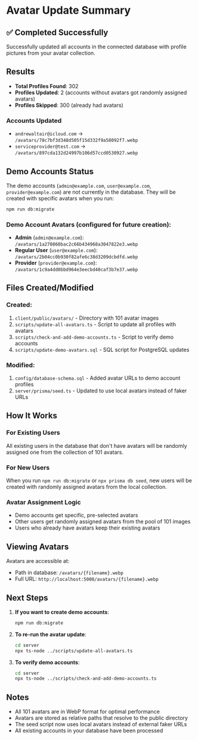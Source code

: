 # Avatar Update Summary

## ✅ Completed Successfully

Successfully updated all accounts in the connected database with profile pictures from your avatar collection.

## Results

- **Total Profiles Found**: 302
- **Profiles Updated**: 2 (accounts without avatars got randomly assigned avatars)
- **Profiles Skipped**: 300 (already had avatars)

### Accounts Updated
- `andrewaltair@icloud.com` → `/avatars/78c7bf3d348d505f15d332f9a58092f7.webp`
- `serviceprovider@test.com` → `/avatars/897cda132d24997b106d57ccd0530927.webp`

## Demo Accounts Status

The demo accounts (`admin@example.com`, `user@example.com`, `provider@example.com`) are not currently in the database. They will be created with specific avatars when you run:

```bash
npm run db:migrate
```

### Demo Account Avatars (configured for future creation):
- **Admin** (`admin@example.com`): `/avatars/1a270860bac2c66b434968a3047822e3.webp`
- **Regular User** (`user@example.com`): `/avatars/2b04cc0b930f82afe6c38d3209dcbdfd.webp`
- **Provider** (`provider@example.com`): `/avatars/1c9a4dd0bbd964e3eecbd40caf3b7e37.webp`

## Files Created/Modified

### Created:
1. `client/public/avatars/` - Directory with 101 avatar images
2. `scripts/update-all-avatars.ts` - Script to update all profiles with avatars
3. `scripts/check-and-add-demo-accounts.ts` - Script to verify demo accounts
4. `scripts/update-demo-avatars.sql` - SQL script for PostgreSQL updates

### Modified:
1. `config/database-schema.sql` - Added avatar URLs to demo account profiles
2. `server/prisma/seed.ts` - Updated to use local avatars instead of faker URLs

## How It Works

### For Existing Users
All existing users in the database that don't have avatars will be randomly assigned one from the collection of 101 avatars.

### For New Users
When you run `npm run db:migrate` or `npx prisma db seed`, new users will be created with randomly assigned avatars from the local collection.

### Avatar Assignment Logic
- Demo accounts get specific, pre-selected avatars
- Other users get randomly assigned avatars from the pool of 101 images
- Users who already have avatars keep their existing avatars

## Viewing Avatars

Avatars are accessible at:
- Path in database: `/avatars/{filename}.webp`
- Full URL: `http://localhost:5000/avatars/{filename}.webp`

## Next Steps

1. **If you want to create demo accounts**:
   ```bash
   npm run db:migrate
   ```

2. **To re-run the avatar update**:
   ```bash
   cd server
   npx ts-node ../scripts/update-all-avatars.ts
   ```

3. **To verify demo accounts**:
   ```bash
   cd server
   npx ts-node ../scripts/check-and-add-demo-accounts.ts
   ```

## Notes

- All 101 avatars are in WebP format for optimal performance
- Avatars are stored as relative paths that resolve to the public directory
- The seed script now uses local avatars instead of external faker URLs
- All existing accounts in your database have been processed

